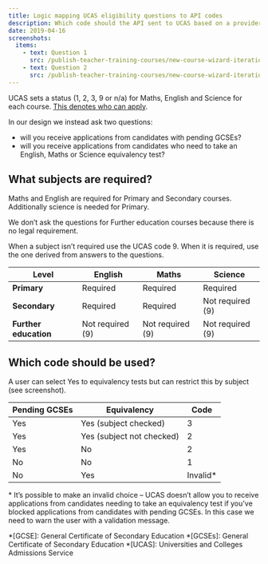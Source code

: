 ```yaml
---
title: Logic mapping UCAS eligibility questions to API codes
description: Which code should the API sent to UCAS based on a provider’s answers to questions.
date: 2019-04-16
screenshots:
  items:
    - text: Question 1
      src: /publish-teacher-training-courses/new-course-wizard-iteration-9-apr/candidates-with-pending-gcses.png
    - text: Question 2
      src: /publish-teacher-training-courses/new-course-wizard-iteration-9-apr/tests-for-candidates-without-gcse-requirements.png
---
```


UCAS sets a status (1, 2, 3, 9 or n/a) for Maths, English and Science for each course. [This denotes who can apply](/publish-teacher-training-courses/specific-requirements).

In our design we instead ask two questions:

- will you receive applications from candidates with pending GCSEs?
- will you receive applications from candidates who need to take an English, Maths or Science equivalency test?

## What subjects are required?

Maths and English are required for Primary and Secondary courses. Additionally science is needed for Primary.

We don’t ask the questions for Further education courses because there is no legal requirement.

When a subject isn’t required use the UCAS code 9\. When it is required, use the one derived from answers to the questions.

| Level | English | Maths | Science |
|-|-|-|-|
| **Primary** | Required | Required | Required |
| **Secondary** | Required | Required | Not required (9) |
| **Further education** | Not required (9) | Not required (9) | Not required (9) |

## Which code should be used?

A user can select Yes to equivalency tests but can restrict this by subject (see screenshot).

| Pending GCSEs | Equivalency | Code |
|-|-|-|
| Yes | Yes (subject checked) | 3 |
| Yes | Yes (subject not checked) | 2 |
| Yes | No | 2 |
| No | No| 1 |
| No | Yes| Invalid* |

\* It’s possible to make an invalid choice – UCAS doesn’t allow you to receive applications from candidates needing to take an equivalency test if you’ve blocked applications from candidates with pending GCSEs. In this case we need to warn the user with a validation message.

*[GCSE]: General Certificate of Secondary Education
*[GCSEs]: General Certificate of Secondary Education
*[UCAS]: Universities and Colleges Admissions Service
